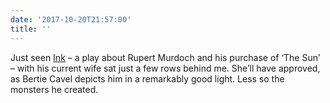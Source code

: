 ```yaml
---
date: '2017-10-20T21:57:00'
title: ''
---
```

Just seen [Ink](https://inktheplay.com) – a play about Rupert Murdoch and his purchase of ‘The Sun’ – with his current wife sat just a few rows behind me. She’ll have approved, as Bertie Cavel depicts him in a remarkably good light. Less so the monsters he created.
